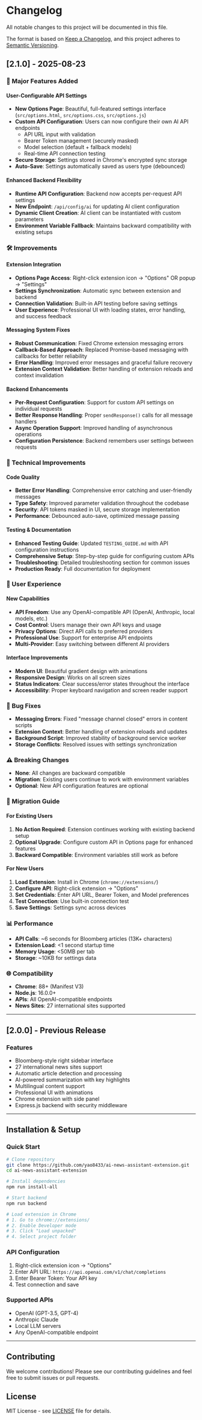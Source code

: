 # Changelog

All notable changes to this project will be documented in this file.

The format is based on [Keep a Changelog](https://keepachangelog.com/en/1.0.0/),
and this project adheres to [Semantic Versioning](https://semver.org/spec/v2.0.0.html).

## [2.1.0] - 2025-08-23

### 🚀 Major Features Added

#### User-Configurable API Settings
- **New Options Page**: Beautiful, full-featured settings interface (`src/options.html`, `src/options.css`, `src/options.js`)
- **Custom API Configuration**: Users can now configure their own AI API endpoints
  - API URL input with validation
  - Bearer Token management (securely masked)
  - Model selection (default + fallback models)
  - Real-time API connection testing
- **Secure Storage**: Settings stored in Chrome's encrypted sync storage
- **Auto-Save**: Settings automatically saved as users type (debounced)

#### Enhanced Backend Flexibility
- **Runtime API Configuration**: Backend now accepts per-request API settings
- **New Endpoint**: `/api/config/ai` for updating AI client configuration
- **Dynamic Client Creation**: AI client can be instantiated with custom parameters
- **Environment Variable Fallback**: Maintains backward compatibility with existing setups

### 🛠️ Improvements

#### Extension Integration
- **Options Page Access**: Right-click extension icon → "Options" OR popup → "Settings"
- **Settings Synchronization**: Automatic sync between extension and backend
- **Connection Validation**: Built-in API testing before saving settings
- **User Experience**: Professional UI with loading states, error handling, and success feedback

#### Messaging System Fixes
- **Robust Communication**: Fixed Chrome extension messaging errors
- **Callback-Based Approach**: Replaced Promise-based messaging with callbacks for better reliability
- **Error Handling**: Improved error messages and graceful failure recovery
- **Extension Context Validation**: Better handling of extension reloads and context invalidation

#### Backend Enhancements
- **Per-Request Configuration**: Support for custom API settings on individual requests
- **Better Response Handling**: Proper `sendResponse()` calls for all message handlers
- **Async Operation Support**: Improved handling of asynchronous operations
- **Configuration Persistence**: Backend remembers user settings between requests

### 🔧 Technical Improvements

#### Code Quality
- **Better Error Handling**: Comprehensive error catching and user-friendly messages
- **Type Safety**: Improved parameter validation throughout the codebase
- **Security**: API tokens masked in UI, secure storage implementation
- **Performance**: Debounced auto-save, optimized message passing

#### Testing & Documentation
- **Enhanced Testing Guide**: Updated `TESTING_GUIDE.md` with API configuration instructions
- **Comprehensive Setup**: Step-by-step guide for configuring custom APIs
- **Troubleshooting**: Detailed troubleshooting section for common issues
- **Production Ready**: Full documentation for deployment

### 📱 User Experience

#### New Capabilities
- **API Freedom**: Use any OpenAI-compatible API (OpenAI, Anthropic, local models, etc.)
- **Cost Control**: Users manage their own API keys and usage
- **Privacy Options**: Direct API calls to preferred providers
- **Professional Use**: Support for enterprise API endpoints
- **Multi-Provider**: Easy switching between different AI providers

#### Interface Improvements
- **Modern UI**: Beautiful gradient design with animations
- **Responsive Design**: Works on all screen sizes
- **Status Indicators**: Clear success/error states throughout the interface
- **Accessibility**: Proper keyboard navigation and screen reader support

### 🐛 Bug Fixes
- **Messaging Errors**: Fixed "message channel closed" errors in content scripts
- **Extension Context**: Better handling of extension reloads and updates
- **Background Script**: Improved stability of background service worker
- **Storage Conflicts**: Resolved issues with settings synchronization

### ⚠️ Breaking Changes
- **None**: All changes are backward compatible
- **Migration**: Existing users continue to work with environment variables
- **Optional**: New API configuration features are optional

### 🔄 Migration Guide

#### For Existing Users
1. **No Action Required**: Extension continues working with existing backend setup
2. **Optional Upgrade**: Configure custom API in Options page for enhanced features
3. **Backward Compatible**: Environment variables still work as before

#### For New Users
1. **Load Extension**: Install in Chrome (`chrome://extensions/`)
2. **Configure API**: Right-click extension → "Options"
3. **Set Credentials**: Enter API URL, Bearer Token, and Model preferences
4. **Test Connection**: Use built-in connection test
5. **Save Settings**: Settings sync across devices

### 📊 Performance
- **API Calls**: ~6 seconds for Bloomberg articles (13K+ characters)
- **Extension Load**: <1 second startup time
- **Memory Usage**: <50MB per tab
- **Storage**: ~10KB for settings data

### 🌐 Compatibility
- **Chrome**: 88+ (Manifest V3)
- **Node.js**: 16.0.0+
- **APIs**: All OpenAI-compatible endpoints
- **News Sites**: 27 international sites supported

---

## [2.0.0] - Previous Release

### Features
- Bloomberg-style right sidebar interface
- 27 international news sites support
- Automatic article detection and processing
- AI-powered summarization with key highlights
- Multilingual content support
- Professional UI with animations
- Chrome extension with side panel
- Express.js backend with security middleware

---

## Installation & Setup

### Quick Start
```bash
# Clone repository
git clone https://github.com/yao8433/ai-news-assistant-extension.git
cd ai-news-assistant-extension

# Install dependencies
npm run install-all

# Start backend
npm run backend

# Load extension in Chrome
# 1. Go to chrome://extensions/
# 2. Enable Developer mode
# 3. Click "Load unpacked"
# 4. Select project folder
```

### API Configuration
1. Right-click extension icon → "Options"
2. Enter API URL: `https://api.openai.com/v1/chat/completions`
3. Enter Bearer Token: Your API key
4. Test connection and save

### Supported APIs
- OpenAI (GPT-3.5, GPT-4)
- Anthropic Claude
- Local LLM servers
- Any OpenAI-compatible endpoint

---

## Contributing

We welcome contributions! Please see our contributing guidelines and feel free to submit issues or pull requests.

## License

MIT License - see [LICENSE](LICENSE) file for details.